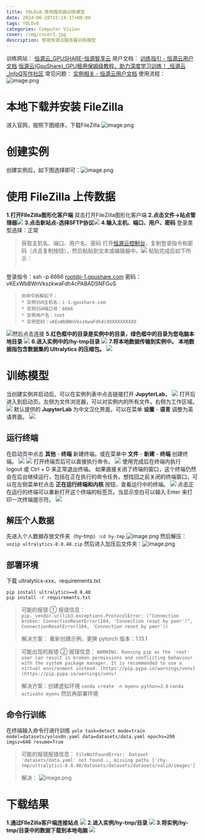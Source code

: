 ```yaml
---
title: YOLOv8-使用服务器训练模型
date: 2024-06-28T15:14:17+08:00
tags: YOLOv8
categories: Computer Vision
cover: /img/cover1.jpg
description: 使用恒源云服务器训练模型
---
```

训练网站：
[恒源云_GPUSHARE-恒源智享云](https://www.gpushare.com/center/console)
用户文档：
[训练指引 - 恒源云用户文档](https://gpushare.com/docs/best_practices/train/)
[恒源云(GpuShare)_GPU租用保姆级教程，助力深度学习训练！_恒源云_InfoQ写作社区](https://xie.infoq.cn/article/32b709e6ac9ff73a2ca096a56)
常见问题：
[实例相关 - 恒源云用户文档](https://gpushare.com/docs/faq/instance/#sshssh)
使用流程：
![image.png](https://cdn.nlark.com/yuque/0/2024/png/22381734/1715503781833-f6b74873-3711-414f-aa9d-d555cf1994ad.png#averageHue=%23f0eeee&clientId=ubc91e51b-a4af-4&from=paste&id=u5518c18c&originHeight=743&originWidth=988&originalType=url&ratio=1.25&rotation=0&showTitle=false&size=183060&status=done&style=none&taskId=u824b9d38-4daa-4df3-bbbf-861813fc933&title=)
# 本地下载并安装 FileZilla
进入官网，按照下图顺序，下载FileZilla
![image.png](https://cdn.nlark.com/yuque/0/2024/png/22381734/1715501092385-cbbfa92b-102e-429c-b859-0d3699417c99.png#averageHue=%23acacac&clientId=uf97204aa-848d-4&from=paste&height=710&id=uf8132d90&originHeight=888&originWidth=1865&originalType=binary&ratio=1.25&rotation=0&showTitle=false&size=227161&status=done&style=none&taskId=u3b64c8d3-76ca-45bd-88fb-91e77f700ef&title=&width=1492)
# 创建实例
创建实例后，如下图选择即可：![image.png](https://cdn.nlark.com/yuque/0/2024/png/22381734/1715515294650-21422c1a-6032-4baa-9a6c-232f6268f621.png#averageHue=%23fbfafa&clientId=u7fa6ae69-6b50-4&from=paste&height=1128&id=ub5642da3&originHeight=1410&originWidth=1478&originalType=binary&ratio=1.25&rotation=0&showTitle=false&size=174167&status=done&style=none&taskId=u28e39279-7f78-47f4-9a1e-2ca32afe46c&title=&width=1182.4)
# 使用 FileZilla 上传数据
**1.打开FIleZilla图形化客户端** 双击打开FileZilla图形化客户端
**2.点击文件->站点管理器**[![](https://cdn.nlark.com/yuque/0/2024/png/22381734/1715501190619-027c091b-3e9d-4d65-890a-780f2e102c43.png#averageHue=%23efcf87&clientId=uf97204aa-848d-4&from=paste&id=ue8f43399&originHeight=1356&originWidth=2062&originalType=url&ratio=1.25&rotation=0&showTitle=false&status=done&style=none&taskId=u6aa02434-0085-4cc9-83bb-afe1949404b&title=)](https://gpucloud-static-public-prod.gpushare.com/docs/image/data/storage/storage_07.png)
**3.点击新站点-选择SFTP协议**[![](https://cdn.nlark.com/yuque/0/2024/png/22381734/1715501190631-2c625339-73e9-4c4a-b144-d17864947ec5.png#averageHue=%23f0eeee&clientId=uf97204aa-848d-4&from=paste&id=u826559a9&originHeight=948&originWidth=1708&originalType=url&ratio=1.25&rotation=0&showTitle=false&status=done&style=none&taskId=uc541d2c5-ec7a-448e-890f-c47fb76997e&title=)](https://gpucloud-static-public-prod.gpushare.com/docs/image/data/storage/storage_08.png)
**4.输入主机、端口、用户、密码** 登录类型选择：正常
>获取主机名、端口、用户名、密码
打开[恒源云控制台](https://gpushare.com/center/hire)，复制登录指令和密码（点击复制按钮），然后粘贴到文本或编辑器中。[![](https://cdn.nlark.com/yuque/0/2024/png/22381734/1715501442669-1c594928-bd90-434c-b14e-20d5611b75b5.png#averageHue=%23f7fdfc&clientId=uf97204aa-848d-4&from=paste&id=u6fe26c9f&originHeight=575&originWidth=2554&originalType=url&ratio=1.25&rotation=0&showTitle=false&status=done&style=none&taskId=u4aad91c8-17e4-431f-9b91-6a8cfa52734&title=)](https://gpucloud-static-public-prod.gpushare.com/docs/image/data/storage/storage_06.png)
粘贴完成后如下所示：
>```
登录指令：ssh -p 6666 root@i-1.gpushare.com
密码：vKExWbBWnVkszkwaFdh4cPABADSNFGuS
>```
> 则命令拆解如下：
> * 实例SSH主机名：i-1.gpushare.com
> * 实例SSH端口号：6666
> * 实例用户名：root
> * 实例密码：vKExWbBWnVkszkwaFdh4cXXXXXXXXXXX

[![](https://cdn.nlark.com/yuque/0/2024/png/22381734/1715501190579-e4c51096-26df-401f-85d9-d5c7bf4e5a90.png#averageHue=%23efebea&clientId=uf97204aa-848d-4&from=paste&id=uecb3764a&originHeight=948&originWidth=1708&originalType=url&ratio=1.25&rotation=0&showTitle=false&status=done&style=none&taskId=udfd0fa2a-0f73-45f7-a7c2-7ecbca3e7e3&title=)](https://gpucloud-static-public-prod.gpushare.com/docs/image/data/storage/storage_09.png)然后点击连接
**5.红色框中的目录是实例中的目录，绿色框中的目录为您电脑本地目录**
[![](https://cdn.nlark.com/yuque/0/2024/png/22381734/1715501190878-461c06e9-f37a-4f98-98d2-3d4ae7cf0bff.png#averageHue=%23f5f4f4&clientId=uf97204aa-848d-4&from=paste&id=u45d3fe87&originHeight=1880&originWidth=2934&originalType=url&ratio=1.25&rotation=0&showTitle=false&status=done&style=none&taskId=u64b04fcc-1fb8-4099-86f2-dc2e21c6fb0&title=)](https://gpucloud-static-public-prod.gpushare.com/docs/image/data/storage/storage_10.png)
**6.进入实例中的/hy-tmp目录**
[![](https://cdn.nlark.com/yuque/0/2024/png/22381734/1715501190845-a8e41ba8-8c5b-4049-9f69-e2a6560cb6f5.png#averageHue=%23f7f6f6&clientId=uf97204aa-848d-4&from=paste&id=ubcfae80e&originHeight=1900&originWidth=2946&originalType=url&ratio=1.25&rotation=0&showTitle=false&status=done&style=none&taskId=u1a4c5040-2a30-47ec-83de-8d2c58e9054&title=)](https://gpucloud-static-public-prod.gpushare.com/docs/image/data/storage/storage_11.png)
**7.将本地数据传输到实例中。**
**本地数据指包含数据集的 Ultralytics 的压缩包。**
[![](https://cdn.nlark.com/yuque/0/2024/png/22381734/1715501196264-80e2b611-d625-4742-a00c-7b4472c73303.png#averageHue=%23f8f7f6&clientId=uf97204aa-848d-4&from=paste&id=u5555449b&originHeight=1790&originWidth=2950&originalType=url&ratio=1.25&rotation=0&showTitle=false&status=done&style=none&taskId=uc3217936-a82b-4bfa-9ad4-b4edea0476b&title=)](https://gpucloud-static-public-prod.gpushare.com/docs/image/data/storage/storage_12.png)
# 训练模型
当创建实例并启动后，可以在实例列表中点击链接打开 **JupyterLab**。
[![](https://cdn.nlark.com/yuque/0/2024/png/22381734/1715504117775-98e95600-9319-4772-9326-4430f02a4c0f.png#averageHue=%2382cc8f&clientId=ubc91e51b-a4af-4&from=paste&id=u56e560f8&originHeight=795&originWidth=1355&originalType=url&ratio=1.25&rotation=0&showTitle=false&status=done&style=none&taskId=u1492bdc8-13a7-4046-9669-0ffeb06f344&title=)](https://gpucloud-static-public-prod.gpushare.com/docs/image/best_practices/jupyterlab/jupyterlab_01.png)
打开后进入到启动页。左侧为文件浏览器，可以对实例内的所有文件。右侧为工作区域。
[![](https://cdn.nlark.com/yuque/0/2024/png/22381734/1715504117739-5a94cb99-cbdf-4d24-8f33-f2f31790fa44.png#averageHue=%23f7f7f7&clientId=ubc91e51b-a4af-4&from=paste&id=u9a6a5172&originHeight=795&originWidth=1355&originalType=url&ratio=1.25&rotation=0&showTitle=false&status=done&style=none&taskId=u01dc9cf6-5203-4af2-a7de-775d0f1060c&title=)](https://gpucloud-static-public-prod.gpushare.com/docs/image/best_practices/jupyterlab/jupyterlab_02.png)
默认提供的 **JupyterLab** 为中文汉化界面，可以在菜单 **设置** - **语言** 调整为英语界面。
![](https://cdn.nlark.com/yuque/0/2024/png/22381734/1715504117746-5092725f-13e8-4696-960a-6a27afe569e3.png#averageHue=%23eeeeee&clientId=ubc91e51b-a4af-4&from=paste&id=ua607e39b&originHeight=155&originWidth=795&originalType=url&ratio=1.25&rotation=0&showTitle=false&status=done&style=none&taskId=udc11127e-69ab-4a87-b6fc-5ff54046546&title=)
## 运行终端
在启动页中点击 **其他** - **终端** 新建终端。或在菜单中 **文件** - **新建** - **终端** 创建终端。
![](https://cdn.nlark.com/yuque/0/2024/png/22381734/1715504117923-7f76ddc1-19e0-453b-b446-e44f121147fb.png#averageHue=%23f9f8f8&clientId=ubc91e51b-a4af-4&from=paste&id=ucff92062&originHeight=740&originWidth=621&originalType=url&ratio=1.25&rotation=0&showTitle=false&status=done&style=none&taskId=u32b6df12-fa71-443d-9e8e-2e6e6181f92&title=)
![](https://cdn.nlark.com/yuque/0/2024/png/22381734/1715504117766-811567c6-9f26-493b-9a56-a7eaa19e8423.png#averageHue=%23eeeeee&clientId=ubc91e51b-a4af-4&from=paste&id=udc7f8a47&originHeight=171&originWidth=523&originalType=url&ratio=1.25&rotation=0&showTitle=false&status=done&style=none&taskId=u1c5a1436-65a8-4baf-80a6-882035bbaf6&title=)
打开终端页后可以直接执行命令。
![](https://cdn.nlark.com/yuque/0/2024/png/22381734/1715504118201-fde0a423-2027-4301-be67-23df0f41d718.png#averageHue=%23efefef&clientId=ubc91e51b-a4af-4&from=paste&id=u95d74389&originHeight=411&originWidth=893&originalType=url&ratio=1.25&rotation=0&showTitle=false&status=done&style=none&taskId=ubc953cbd-2a72-4785-b6fa-81aab40412d&title=)
使用完成后在终端内执行 logout 或 Ctrl + D 来正常退出终端。
如果直接关闭了终端的窗口，这个终端仍然会在后台继续运行，包括在正在执行的命令任务。想找回之前关闭的终端窗口，可以在左侧菜单栏点击 **正在运行终端和内核** 按钮，查看运行中的终端。
![](https://cdn.nlark.com/yuque/0/2024/png/22381734/1715504118329-b9049486-da9c-42b6-ae21-9417ee10934b.png#averageHue=%23f5f5f4&clientId=ubc91e51b-a4af-4&from=paste&id=ube52f4fa&originHeight=272&originWidth=402&originalType=url&ratio=1.25&rotation=0&showTitle=false&status=done&style=none&taskId=ue71ec095-6445-421a-adc8-11e31bcd8ac&title=)
点击正在运行的终端可以重新打开这个终端的标签页。当显示空白可以输入 Enter 来打印一次终端提示符。
![](https://cdn.nlark.com/yuque/0/2024/png/22381734/1715504118414-49c4a536-e3c2-4f1d-968a-09cd8316a878.png#averageHue=%23f7f7f7&clientId=ubc91e51b-a4af-4&from=paste&id=ucc7a4167&originHeight=293&originWidth=756&originalType=url&ratio=1.25&rotation=0&showTitle=false&status=done&style=none&taskId=uee58869b-bef4-4969-ab20-e0054449df9&title=)
## 解压个人数据
先进入个人数据存放文件夹（hy-tmp）:`cd hy-tmp`
![image.png](https://cdn.nlark.com/yuque/0/2024/png/22381734/1715504302384-c5d943b2-5ab2-4740-a1b4-2312b54a3b43.png#averageHue=%23100c09&clientId=ubc91e51b-a4af-4&from=paste&height=52&id=u7ea68c9d&originHeight=65&originWidth=437&originalType=binary&ratio=1.25&rotation=0&showTitle=false&size=4797&status=done&style=none&taskId=uc6f91a8c-e398-47b2-b1e9-6b59be0578c&title=&width=349.6)
然后解压：`unzip ultralytics-8.0.48.zip`
然后进入加压后文件夹：![image.png](https://cdn.nlark.com/yuque/0/2024/png/22381734/1715504445042-69257f91-1fd4-4b40-8ebe-b411b7487bbb.png#averageHue=%23191510&clientId=ubc91e51b-a4af-4&from=paste&height=44&id=u7f715396&originHeight=55&originWidth=603&originalType=binary&ratio=1.25&rotation=0&showTitle=false&size=5892&status=done&style=none&taskId=ub8188d50-acec-441a-9212-864c187667c&title=&width=482.4)
## 部署环境
下载 ultralytics-xxx、requirements.txt
```
pip install ultralytics==8.0.48
pip install -r requirements.txt
```
>可能的报错 ①
报错信息：
`pip._vendor.urllib3.exceptions.ProtocolError: ("Connection broken: ConnectionResetError(104, 'Connection reset by peer')", ConnectionResetError(104, 'Connection reset by peer'))`
>
>解决方案：
重新创建示例，更换 pytorch 版本：1.13.1

>可能出现的报错 ②
报错信息：
`WARNING: Running pip as the 'root' user can result in broken permissions and conflicting behaviour with the system package manager. It is recommended to use a virtual environment instead: [https://pip.pypa.io/warnings/venv](https://pip.pypa.io/warnings/venv)`
>
>解决方案：创建虚拟环境
`conda create -n myenv python=3.8`
`conda activate myenv`
然后再部署环境
## 命令行训练
在终端输入命令行进行训练
`yolo task=detect mode=train model=datasets/yolov8n.yaml data=datasets/data.yaml epochs=200 imgsz=640 resume=True`
>可能的报错报错信息：
`FileNotFoundError: `
`Dataset 'datasets/data.yaml' not found ⚠️, missing paths ['/hy-tmp/ultralytics-8.0.48/datasets/datasets/datasets/valid/images']`
>
>解决：
![image.png](https://cdn.nlark.com/yuque/0/2024/png/22381734/1715510838222-d00fa259-1c89-4dfe-97bd-0dd10746f7b6.png#averageHue=%23f5f5f5&clientId=u5623d38d-49fa-4&from=paste&height=66&id=u00112fff&originHeight=82&originWidth=405&originalType=binary&ratio=1.25&rotation=0&showTitle=false&size=2789&status=done&style=none&taskId=u88d14cb5-7bb2-44ca-b4cb-9731c71672d&title=&width=324)
# 下载结果
**1.通过FIleZilla客户端连接站点**
[![](https://cdn.nlark.com/yuque/0/2024/png/22381734/1715517903274-1ef68a2a-eeb9-4877-87e3-7b856eac253b.png#averageHue=%23efebea&clientId=u948cb39e-23f0-4&from=paste&id=u23a64e86&originHeight=948&originWidth=1708&originalType=url&ratio=1.25&rotation=0&showTitle=false&status=done&style=none&taskId=ue22ce5c0-8008-4da4-a108-72cc1936ba3&title=)](https://gpucloud-static-public-prod.gpushare.com/docs/image/data/storage/storage_09.png)
**2.进入实例/hy-tmp/目录**
[![](https://cdn.nlark.com/yuque/0/2024/png/22381734/1715517903604-a07fa841-5452-4acf-83c5-1b2162b46208.png#averageHue=%23f6f6f5&clientId=u948cb39e-23f0-4&from=paste&id=u17bf58d8&originHeight=1910&originWidth=2940&originalType=url&ratio=1.25&rotation=0&showTitle=false&status=done&style=none&taskId=uae0f288b-2b6c-48fe-8c25-1a043bab841&title=)](https://gpucloud-static-public-prod.gpushare.com/docs/image/data/storage/storage_14.png)
**3.将实例/hy-tmp/目录中的数据下载到本地电脑**
[![](https://cdn.nlark.com/yuque/0/2024/png/22381734/1715517903148-d192a59d-1eac-4be1-87cb-8f0d7b199021.png#averageHue=%23f9f8f7&clientId=u948cb39e-23f0-4&from=paste&id=u30934ff1&originHeight=1294&originWidth=2956&originalType=url&ratio=1.25&rotation=0&showTitle=false&status=done&style=none&taskId=u6c92e411-0833-4168-9e4a-b27c79b0ae5&title=)](https://gpucloud-static-public-prod.gpushare.com/docs/image/data/storage/storage_15.png)
